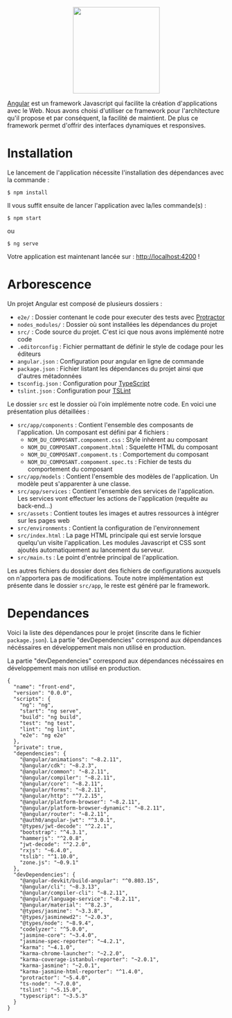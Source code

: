 <p align="center">
    <a href="https://angular.io" target="_blank">
        <img src="https://angular.io/assets/images/logos/angular/angular.svg" width="200">
    </a>
</p>

[Angular](https://angular.io) est un framework Javascript qui facilite la création d'applications avec le Web.
Nous avons choisi d'utiliser ce framework pour l'architecture qu'il propose et par conséquent, la facilité de maintient.
De plus ce framework permet d'offrir des interfaces dynamiques et responsives.

# Installation
Le lancement de l'application nécessite l'installation des dépendances avec la commande :  

    $ npm install
      
Il vous suffit ensuite de lancer l'application avec la/les commande(s) :
   
    $ npm start

ou 

    $ ng serve

Votre application est maintenant lancée sur : [http://localhost:4200](http://localhost:4200) !


# Arborescence
Un projet Angular est composé de plusieurs dossiers :
- `e2e/` : Dossier contenant le code pour executer des tests avec [Protractor](http://www.protractortest.org/)
- `nodes_modules/` : Dossier où sont installées les dépendances du projet
- `src/` : Code source du projet. C'est ici que nous avons implémenté notre code
- `.editorconfig` : Fichier permattant de définir le style de codage pour les éditeurs
- `angular.json` : Configuration pour angular en ligne de commande
- `package.json` : Fichier listant les dépendances du projet ainsi que d'autres métadonnées
- `tsconfig.json` : Configuration pour [TypeScript](https://www.typescriptlang.org/)
- `tslint.json` : Configuration pour [TSLint](https://palantir.github.io/tslint/)



Le dossier `src` est le dossier où l'oin implémente notre code. En voici une présentation plus détaillées :
- `src/app/components` : Contient l'ensemble des composants de l'application. Un composant est défini par 4 fichiers :
  * `NOM_DU_COMPOSANT.compoment.css` : Style inhérent au composant
  * `NOM_DU_COMPOSANT.compoment.html` : Squelette HTML du composant
  * `NOM_DU_COMPOSANT.compoment.ts` : Comportement du composant
  * `NOM_DU_COMPOSANT.compoment.spec.ts` : Fichier de tests du comportement du composant
- `src/app/models` : Contient l'ensemble des modèles de l'application. Un modèle peut s'apparenter à une classe.
- `src/app/services` : Contient l'ensemble des services de l'application. Les services vont effectuer les actions de l'application (requête au back-end...)
- `src/assets` : Contient toutes les images et autres ressources à intégrer sur les pages web 
- `src/environments` : Contient la configuration de l'environnement
- `src/index.html` : La page HTML principale qui est servie lorsque quelqu'un visite l'application. Les modules Javascript et CSS sont ajoutés automatiquement au lancement du serveur.
- `src/main.ts` : Le point d'entrée principal de l'application.


Les autres fichiers du dossier dont des fichiers de configurations auxquels on n'apportera pas de modifications.
Toute notre implémentation est présente dans le dossier `src/app`, le reste est généré par le framework.

# Dependances
Voici la liste des dépendances pour le projet (inscrite dans le fichier `package.json`). 
La partie "devDependencies" correspond aux dépendances nécéssaires en développement mais non utilisé en production.

La partie "devDependencies" correspond aux dépendances nécéssaires en développement mais non utilisé en production.

```
{
  "name": "front-end",
  "version": "0.0.0",
  "scripts": {
    "ng": "ng",
    "start": "ng serve",
    "build": "ng build",
    "test": "ng test",
    "lint": "ng lint",
    "e2e": "ng e2e"
  },
  "private": true,
  "dependencies": {
    "@angular/animations": "~8.2.11",
    "@angular/cdk": "~8.2.3",
    "@angular/common": "~8.2.11",
    "@angular/compiler": "~8.2.11",
    "@angular/core": "~8.2.11",
    "@angular/forms": "~8.2.11",
    "@angular/http": "^7.2.15",
    "@angular/platform-browser": "~8.2.11",
    "@angular/platform-browser-dynamic": "~8.2.11",
    "@angular/router": "~8.2.11",
    "@auth0/angular-jwt": "^3.0.1",
    "@types/jwt-decode": "^2.2.1",
    "bootstrap": "^4.3.1",
    "hammerjs": "^2.0.8",
    "jwt-decode": "^2.2.0",
    "rxjs": "~6.4.0",
    "tslib": "^1.10.0",
    "zone.js": "~0.9.1"
  },
  "devDependencies": {
    "@angular-devkit/build-angular": "^0.803.15",
    "@angular/cli": "~8.3.13",
    "@angular/compiler-cli": "~8.2.11",
    "@angular/language-service": "~8.2.11",
    "@angular/material": "^8.2.3",
    "@types/jasmine": "~3.3.8",
    "@types/jasminewd2": "~2.0.3",
    "@types/node": "~8.9.4",
    "codelyzer": "^5.0.0",
    "jasmine-core": "~3.4.0",
    "jasmine-spec-reporter": "~4.2.1",
    "karma": "~4.1.0",
    "karma-chrome-launcher": "~2.2.0",
    "karma-coverage-istanbul-reporter": "~2.0.1",
    "karma-jasmine": "~2.0.1",
    "karma-jasmine-html-reporter": "^1.4.0",
    "protractor": "~5.4.0",
    "ts-node": "~7.0.0",
    "tslint": "~5.15.0",
    "typescript": "~3.5.3"
  }
}

```
